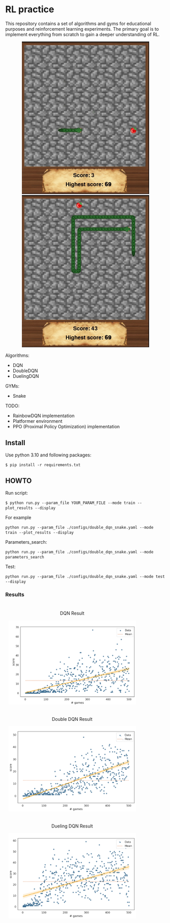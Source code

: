 # RL practice
This repository contains a set of algorithms and gyms for educational purposes and reinforcement learning experiments. The primary goal is to implement everything from scratch to gain a deeper understanding of RL.

<p align="center">
  <img src="https://github.com/mliubimov/rl_practice/blob/master/img/snake_begining.gif" alt="snake start" width="400"/>
  <img src="https://github.com/mliubimov/rl_practice/blob/master/img/snake_res.gif" alt="snake result" width="400"/>
</p>

Algorithms:
 - DQN
 - DoubleDQN
 - DuelingDQN

GYMs:
 - Snake

TODO:
 - RainbowDQN implementation
 - Platformer environment
 - PPO (Proximal Policy Optimization) implementation

## Install
Use python 3.10 and following packages:
```
$ pip install -r requirements.txt
```


## HOWTO

Run script:
```
$ python run.py --param_file YOUR_PARAM_FILE --mode train --plot_results --display
```
For example 
```
python run.py --param_file ./configs/double_dqn_snake.yaml --mode train --plot_results --display
```
Parameters_search:
```
python run.py --param_file ./configs/double_dqn_snake.yaml --mode parameters_search
```
Test:
```
python run.py --param_file ./configs/double_dqn_snake.yaml --mode test --display
```
### Results
<p align="center">
  <div style="display:inline-block; text-align:center; margin: 10px;">
    <p>DQN Result</p>
    <img src="./img/dqn_res.png" alt="snake dqn" width="400"/>
  </div>
  <div style="display:inline-block; text-align:center; margin: 10px;">
    <p>Double DQN Result</p>
    <img src="./img/double_dqn_res.png" alt="snake double dqn" width="400"/>
  </div>
  <div style="display:inline-block; text-align:center; margin: 10px;">
    <p>Dueling DQN Result</p>
    <img src="./img/dueling_dqn_res.png" alt="snake dueling dqn" width="400"/>
  </div>
</p>